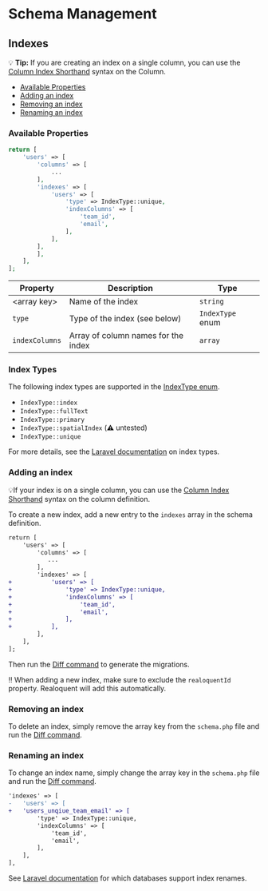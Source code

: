 # Schema Management
## Indexes

💡️ **Tip:** If you are creating an index on a single column, you can use the [Column Index Shorthand](columns.md#index-shorthand) syntax on the Column.

* [Available Properties](#available-properties)
* [Adding an index](#adding-an-index)
* [Removing an index](#removing-an-index)
* [Renaming an index](#renaming-an-index)

### Available Properties

```php
return [
    'users' => [
        'columns' => [
            ...
        ],
        'indexes' => [
            'users' => [
                'type' => IndexType::unique,
                'indexColumns' => [
                    'team_id',
                    'email',
                ],
            ],
        ],
        ],
    ],
];
```

| Property       | Description                         | Type             |
|----------------|-------------------------------------|------------------|
| \<array key\>  | Name of the index                   | `string`         |
| `type`         | Type of the index (see below)       | `IndexType` enum |
| `indexColumns` | Array of column names for the index | `array`          |

### Index Types

The following index types are supported in the [IndexType enum](../../src/Enums/IndexType.php).

* `IndexType::index`
* `IndexType::fullText`
* `IndexType::primary`
* `IndexType::spatialIndex` (⚠️ untested)
* `IndexType::unique`

For more details, see the [Laravel documentation](https://laravel.com/docs/8.x/migrations#creating-indexes) on index types.

### Adding an index

💡If your index is on a single column, you can use the [Column Index Shorthand](columns.md#index-shorthand) syntax on the column definition.

To create a new index, add a new entry to the `indexes` array in the schema definition.

```diff
return [
    'users' => [
        'columns' => [
           ...
        ],
        'indexes' => [
+           'users' => [
+               'type' => IndexType::unique,
+               'indexColumns' => [
+                   'team_id',
+                   'email',
+               ],
+           ],
        ],
    ],
];
```

Then run the [Diff command](../commands/diff.md) to generate the migrations.

‼️ When adding a new index, make sure to exclude the `realoquentId` property. Realoquent will add this automatically.

### Removing an index
To delete an index, simply remove the array key from the `schema.php` file and run the [Diff command](../commands/diff.md).

### Renaming an index
To change an index name, simply change the array key in the `schema.php` file and run the [Diff command](../commands/diff.md).

```diff
'indexes' => [
-   'users' => [
+   'users_unqiue_team_email' => [
        'type' => IndexType::unique,
        'indexColumns' => [
            'team_id',
            'email',
        ],
    ],
],
```

See [Laravel documentation](https://laravel.com/docs/10.x/migrations#renaming-indexes) for which databases support index renames.

